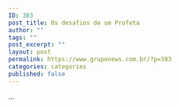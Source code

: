 ```yaml
---
ID: 383
post_title: Os desafios de um Profeta
author: ""
tags: ""
post_excerpt: ""
layout: post
permalink: https://www.gruponews.com.br/?p=383
categories: categories
published: false
---
```

...
